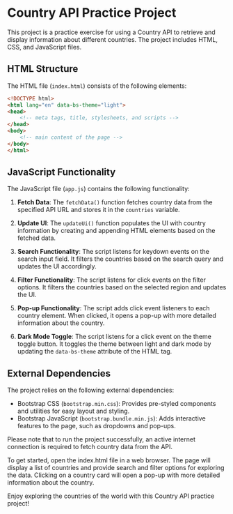 # Country API Practice Project

This project is a practice exercise for using a Country API to retrieve and display information about different countries. The project includes HTML, CSS, and JavaScript files.

## HTML Structure

The HTML file (`index.html`) consists of the following elements:

```html
<!DOCTYPE html>
<html lang="en" data-bs-theme="light">
<head>
    <!-- meta tags, title, stylesheets, and scripts -->
</head>
<body>
    <!-- main content of the page -->
</body>
</html>
```

## JavaScript Functionality

The JavaScript file (`app.js`) contains the following functionality:

1. **Fetch Data**: The `fetchData()` function fetches country data from the specified API URL and stores it in the `countries` variable.

2. **Update UI**: The `updateUi()` function populates the UI with country information by creating and appending HTML elements based on the fetched data.

3. **Search Functionality**: The script listens for keydown events on the search input field. It filters the countries based on the search query and updates the UI accordingly.

4. **Filter Functionality**: The script listens for click events on the filter options. It filters the countries based on the selected region and updates the UI.

5. **Pop-up Functionality**: The script adds click event listeners to each country element. When clicked, it opens a pop-up with more detailed information about the country.

6. **Dark Mode Toggle**: The script listens for a click event on the theme toggle button. It toggles the theme between light and dark mode by updating the `data-bs-theme` attribute of the HTML tag.


## External Dependencies

The project relies on the following external dependencies:

- Bootstrap CSS (`bootstrap.min.css`): Provides pre-styled components and utilities for easy layout and styling.
- Bootstrap JavaScript (`bootstrap.bundle.min.js`): Adds interactive features to the page, such as dropdowns and pop-ups.

Please note that to run the project successfully, an active internet connection is required to fetch country data from the API.

To get started, open the index.html file in a web browser. The page will display a list of countries and provide search and filter options for exploring the data. Clicking on a country card will open a pop-up with more detailed information about the country.

Enjoy exploring the countries of the world with this Country API practice project!